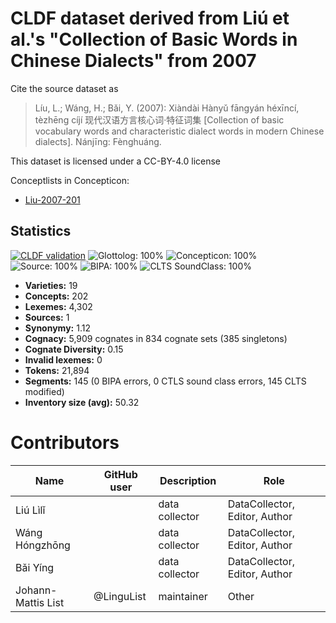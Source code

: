 # CLDF dataset derived from Liú et al.'s "Collection of Basic Words in Chinese Dialects" from 2007

Cite the source dataset as

> Líu, L.; Wáng, H.; Bǎi, Y. (2007): Xiàndài Hànyǔ fāngyán héxīncí, tèzhēng cíjí 现代汉语方言核心词·特征词集 [Collection of basic vocabulary words and characteristic dialect words in modern Chinese dialects]. Nánjīng: Fènghuáng.

This dataset is licensed under a CC-BY-4.0 license


Conceptlists in Concepticon:
- [Liu-2007-201](https://concepticon.clld.org/contributions/Liu-2007-201)
## Statistics


[![CLDF validation](https://github.com/lexibank/liusinitic/workflows/CLDF-validation/badge.svg)](https://github.com/lexibank/liusinitic/actions?query=workflow%3ACLDF-validation)
![Glottolog: 100%](https://img.shields.io/badge/Glottolog-100%25-brightgreen.svg "Glottolog: 100%")
![Concepticon: 100%](https://img.shields.io/badge/Concepticon-100%25-brightgreen.svg "Concepticon: 100%")
![Source: 100%](https://img.shields.io/badge/Source-100%25-brightgreen.svg "Source: 100%")
![BIPA: 100%](https://img.shields.io/badge/BIPA-100%25-brightgreen.svg "BIPA: 100%")
![CLTS SoundClass: 100%](https://img.shields.io/badge/CLTS%20SoundClass-100%25-brightgreen.svg "CLTS SoundClass: 100%")

- **Varieties:** 19
- **Concepts:** 202
- **Lexemes:** 4,302
- **Sources:** 1
- **Synonymy:** 1.12
- **Cognacy:** 5,909 cognates in 834 cognate sets (385 singletons)
- **Cognate Diversity:** 0.15
- **Invalid lexemes:** 0
- **Tokens:** 21,894
- **Segments:** 145 (0 BIPA errors, 0 CTLS sound class errors, 145 CLTS modified)
- **Inventory size (avg):** 50.32

# Contributors

Name | GitHub user | Description | Role
--- | --- | --- | ---
Liú Lìlǐ | | data collector | DataCollector, Editor, Author
Wáng Hóngzhōng | | data collector | DataCollector, Editor, Author
Bǎi Yíng | | data collector | DataCollector, Editor, Author
Johann-Mattis List | @LinguList | maintainer | Other


